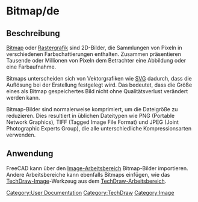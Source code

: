 # Bitmap/de


## Beschreibung

[Bitmap](https://de.wikipedia.org/wiki/Bitmap) oder [Rastergrafik](https://de.wikipedia.org/wiki/Rastergrafik) sind 2D-Bilder, die Sammlungen von Pixeln in verschiedenen Farbschattierungen enthalten. Zusammen präsentieren Tausende oder Millionen von Pixeln dem Betrachter eine Abbildung oder eine Farbaufnahme.

Bitmaps unterscheiden sich von Vektorgrafiken wie [SVG](SVG.md) dadurch, dass die Auflösung bei der Erstellung festgelegt wird. Das bedeutet, dass die Größe eines als Bitmap gespeichertes Bild nicht ohne Qualitätsverlust verändert werden kann.

Bitmap-Bilder sind normalerweise komprimiert, um die Dateigröße zu reduzieren. Dies resultiert in üblichen Dateitypen wie PNG (Portable Network Graphics), TIFF (Tagged Image File Format) und JPEG (Joint Photographic Experts Group), die alle unterschiedliche Kompressionsarten verwenden.

## Anwendung

FreeCAD kann über den [Image-Arbeitsbereich](Image_Workbench/de.md) Bitmap-Bilder importieren. Andere Arbeitsbereiche kann ebenfalls Bitmaps einfügen, wie das [TechDraw-Image](TechDraw_Image/de.md)-Werkzeug aus dem [TechDraw-Arbeitsbereich](TechDraw_Workbench/de.md).




[Category:User Documentation](Category:User_Documentation.md) [Category:TechDraw](Category:TechDraw.md) [Category:Image](Category:Image.md)
